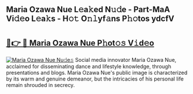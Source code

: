 ## Maria Ozawa Nue L𝚎a𝚔ed N𝚞𝚍e - Part-MaA Vi𝚍𝚎o L𝚎a𝚔s - H𝚘𝚝 O𝚗𝚕yf𝚊ns P𝚑𝚘tos ydcfV

# <h2><a href="http://kf9ins.oniu.top/?m=Maria+Ozawa+Nue">🔗👉 🔴 Maria Ozawa Nue P𝚑ot𝚘𝚜 V𝚒d𝚎o</a></h2>

[![Maria Ozawa Nue Nu𝚍e𝚜](https://i.imgur.com/0qMVB7G.gif)](http://kf9ins.oniu.top/?m=Maria+Ozawa+Nue)
Social media innovator Maria Ozawa Nue, acclaimed for disseminating dance and lifestyle knowledge, through presentations and blogs. Maria Ozawa Nue's public image is characterized by its warm and genuine demeanor, but the intricacies of his personal life remain shrouded in secrecy.  
